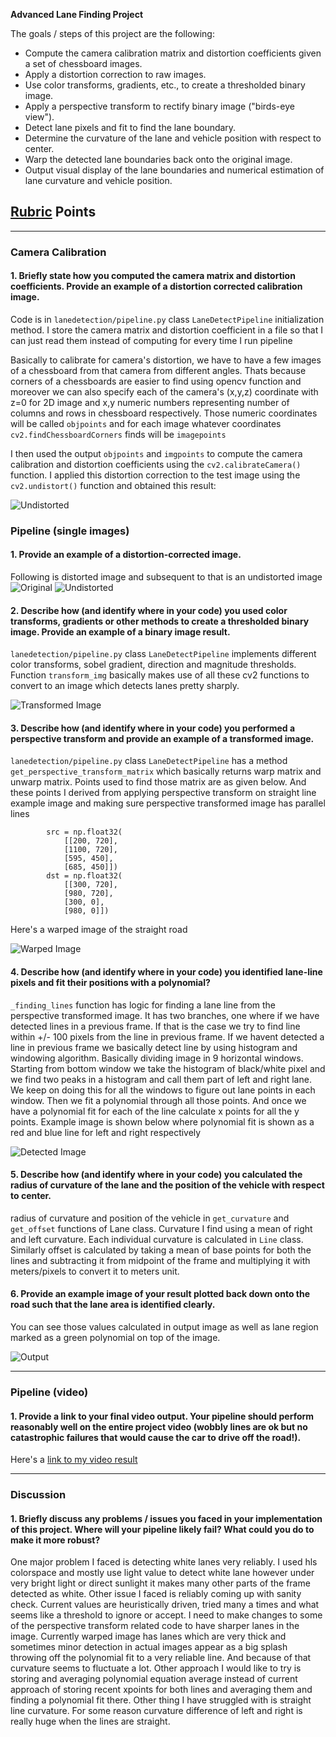 **Advanced Lane Finding Project**

The goals / steps of this project are the following:

* Compute the camera calibration matrix and distortion coefficients given a set of chessboard images.
* Apply a distortion correction to raw images.
* Use color transforms, gradients, etc., to create a thresholded binary image.
* Apply a perspective transform to rectify binary image ("birds-eye view").
* Detect lane pixels and fit to find the lane boundary.
* Determine the curvature of the lane and vehicle position with respect to center.
* Warp the detected lane boundaries back onto the original image.
* Output visual display of the lane boundaries and numerical estimation of lane curvature and vehicle position.

[//]: # (Image References)

[image1]: ./output/markdown/undistorted.png "Undistorted"
[image2]: ./output/markdown/transformed.png "Road Transformed"
[image3]: ./output/markdown/warped.png "Warp Example"
[image4]: ./output/markdown/detected.png "Detected Example"
[image5]: ./output/markdown/unwarped_lane.png "Lane Unwarped"
[image6]: ./output/markdown/final.png "Output"
[video1]: ./output/IMG.mp4 "Video"
[image7]: ./output/markdown/original.png "Original"
[image8]: ./output/markdown/original1.png "Original 1"
[image9]: ./output/markdown/original1_undistorted.png "Original 1 Undistorted"

## [Rubric](https://review.udacity.com/#!/rubrics/571/view) Points

---

### Camera Calibration

#### 1. Briefly state how you computed the camera matrix and distortion coefficients. Provide an example of a distortion corrected calibration image.

Code is in  `lanedetection/pipeline.py` class  `LaneDetectPipeline` initialization method. I store the camera matrix and distortion coefficient in a file so that I can just read them instead of computing for every time I run pipeline

Basically to calibrate for camera's distortion, we have to have a few images of a chessboard from that camera from different angles. Thats because corners of a chessboards are easier to find using opencv function and moreover we can also specify each of the camera's (x,y,z) coordinate with z=0 for 2D image and x,y numeric numbers representing number of columns and rows in chessboard respectively. Those numeric coordinates will be called `objpoints` and for each image whatever coordinates `cv2.findChessboardCorners` finds will be `imagepoints`

I then used the output `objpoints` and `imgpoints` to compute the camera calibration and distortion coefficients using the `cv2.calibrateCamera()` function.  I applied this distortion correction to the test image using the `cv2.undistort()` function and obtained this result: 

![Undistorted][image1]

### Pipeline (single images)

#### 1. Provide an example of a distortion-corrected image.

Following is distorted image and subsequent to that is an undistorted image
![Original][image8]
![Undistorted][image9]

#### 2. Describe how (and identify where in your code) you used color transforms, gradients or other methods to create a thresholded binary image.  Provide an example of a binary image result.

`lanedetection/pipeline.py` class `LaneDetectPipeline` implements different color transforms, sobel gradient, direction and magnitude thresholds. Function `transform_img` basically makes use of all these cv2 functions to convert to an image which detects lanes pretty sharply. 

![Transformed Image][image2]

#### 3. Describe how (and identify where in your code) you performed a perspective transform and provide an example of a transformed image.

`lanedetection/pipeline.py` class `LaneDetectPipeline` has a method `get_perspective_transform_matrix` which basically returns warp matrix and unwarp matrix. Points used to find those matrix are as given below. And these points I derived from applying perspective transform on straight line example image and making sure perspective transformed image has parallel lines

```
        src = np.float32(
            [[200, 720],
            [1100, 720],
            [595, 450],
            [685, 450]])
        dst = np.float32(
            [[300, 720],
            [980, 720],
            [300, 0],
            [980, 0]])
```

Here's a warped image of the straight road

![Warped Image][image3]

#### 4. Describe how (and identify where in your code) you identified lane-line pixels and fit their positions with a polynomial?

`_finding_lines` function has logic for finding a lane line from the perspective transformed image. It has two branches, one where if we have detected lines in a previous frame. If that is the case we try to find line within +/- 100 pixels from the line in previous frame. If we havent detected a line in previous frame we basically detect line by using histogram and windowing algorithm. Basically dividing image in 9 horizontal windows. Starting from bottom window we take the histogram of black/white pixel and we find two peaks in a histogram and call them part of left and right lane. We keep on doing this for all the windows to figure out lane points in each window. Then we fit a polynomial through all those points. And once we have a polynomial fit for each of the line calculate x points for all the y points. Example image is shown below where polynomial fit is shown as a red and blue line for left and right respectively 

![Detected Image][image4]

#### 5. Describe how (and identify where in your code) you calculated the radius of curvature of the lane and the position of the vehicle with respect to center.

radius of curvature and position of the vehicle in `get_curvature` and `get_offset` functions of Lane class.  Curvature I find using a mean of right and left curvature. Each individual curvature is calculated in `Line` class. Similarly offset is calculated by taking a mean of base points for both the lines and subtracting it from midpoint of the frame and multiplying it with meters/pixels to convert it to meters unit.

#### 6. Provide an example image of your result plotted back down onto the road such that the lane area is identified clearly.

 You can see those values calculated in output image as well as lane region marked as a green polynomial on top of the image.

![Output][image6]


---

### Pipeline (video)

#### 1. Provide a link to your final video output.  Your pipeline should perform reasonably well on the entire project video (wobbly lines are ok but no catastrophic failures that would cause the car to drive off the road!).

Here's a [link to my video result](./output/IMG.mp4)

---

### Discussion

#### 1. Briefly discuss any problems / issues you faced in your implementation of this project.  Where will your pipeline likely fail?  What could you do to make it more robust?

One major problem I faced is detecting white lanes very reliably. I used hls colorspace and mostly use light value to detect white lane however under very bright light or direct sunlight it makes many other parts of the frame detected as white. Other issue I faced is reliably coming up with sanity check. Current values are heuristically driven, tried many a times and what seems like a threshold to ignore or accept. I need to make changes to some of the perspective transform related code to have sharper lanes in the image. Currently warped image has lanes which are very thick and sometimes minor detection in actual images appear as a big splash throwing off the polynomial fit to a very reliable line. And because of that curvature seems to fluctuate a lot. Other approach I would like to try is storing and averaging polynomial equation average instead of current approach of storing recent xpoints for both lines and averaging them and finding a polynomial fit there. Other thing I have struggled with is straight line curvature. For some reason curvature difference of left and right is really huge when the lines are straight.